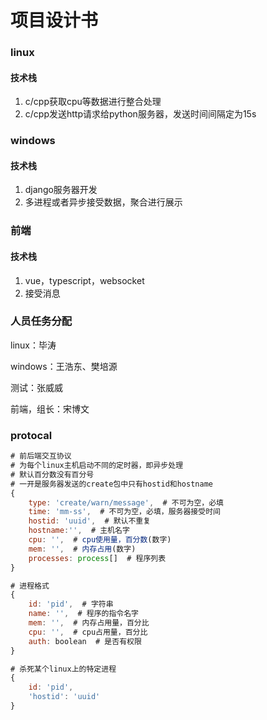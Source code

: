 # 项目设计书

### linux

#### 技术栈

1. c/cpp获取cpu等数据进行整合处理
2. c/cpp发送http请求给python服务器，发送时间间隔定为15s

### windows

#### 技术栈

1. django服务器开发
2. 多进程或者异步接受数据，聚合进行展示

### 前端

#### 技术栈

1. vue，typescript，websocket
2. 接受消息

### 人员任务分配

linux：毕涛

windows：王浩东、樊培源

测试：张威威

前端，组长：宋博文

### protocal

```javascript
# 前后端交互协议
# 为每个linux主机启动不同的定时器，即异步处理
# 默认百分数没有百分号
# 一开是服务器发送的create包中只有hostid和hostname
{
    type: 'create/warn/message',  # 不可为空，必填
    time: 'mm-ss',  # 不可为空，必填，服务器接受时间
    hostid: 'uuid',  # 默认不重复
    hostname:'',  # 主机名字
    cpu: '',  # cpu使用量，百分数(数字)
    mem: '',  # 内存占用(数字)
    processes: process[]  # 程序列表
}

# 进程格式
{
    id: 'pid',  # 字符串
    name: '',  # 程序的指令名字
    mem: '',  # 内存占用量，百分比
    cpu: '',  # cpu占用量，百分比
    auth: boolean  # 是否有权限
}

# 杀死某个linux上的特定进程
{
    id: 'pid',
    'hostid': 'uuid'
}
```

